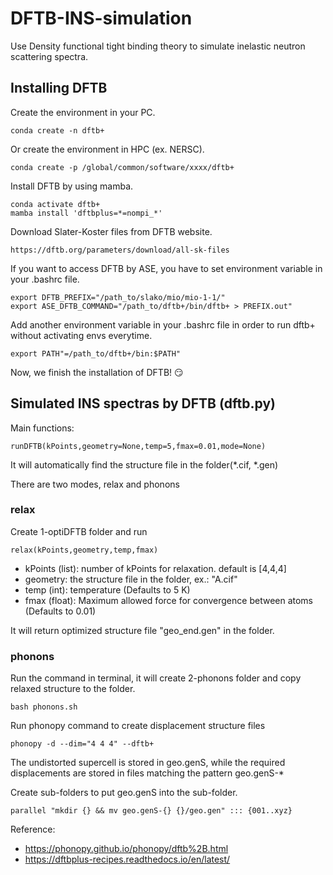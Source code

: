 # DFTB-INS-simulation

Use Density functional tight binding theory to simulate inelastic neutron scattering spectra.

## Installing DFTB 
Create the environment in your PC.
```
conda create -n dftb+
```
Or create the environment in HPC (ex. NERSC).
```
conda create -p /global/common/software/xxxx/dftb+
```
Install DFTB by using mamba.
```
conda activate dftb+
mamba install 'dftbplus=*=nompi_*'
```
Download Slater-Koster files from DFTB website.
```
https://dftb.org/parameters/download/all-sk-files
```
If you want to access DFTB by ASE, you have to set environment variable in your .bashrc file.
```
export DFTB_PREFIX="/path_to/slako/mio/mio-1-1/"
export ASE_DFTB_COMMAND="/path_to/dftb+/bin/dftb+ > PREFIX.out"
```
Add another environment variable in your .bashrc file in order to run dftb+ without activating envs everytime.
```
export PATH"=/path_to/dftb+/bin:$PATH"
```
Now, we finish the installation of DFTB! :smirk:

## Simulated INS spectras by DFTB (dftb.py)
Main functions:
```
runDFTB(kPoints,geometry=None,temp=5,fmax=0.01,mode=None)
```
It will automatically find the structure file in the folder(*.cif, *.gen)

There are two modes, relax and phonons

### relax
Create 1-optiDFTB folder and run 
```
relax(kPoints,geometry,temp,fmax)
```
* kPoints (list): number of kPoints for relaxation. default is [4,4,4]
* geometry: the structure file in the folder, ex.: "A.cif"
* temp (int): temperature (Defaults to 5 K)
* fmax (float): Maximum allowed force for convergence between atoms (Defaults to 0.01)

It will return optimized structure file "geo_end.gen" in the folder.
### phonons
Run the command in terminal, it will create 2-phonons folder and copy relaxed structure to the folder.
```
bash phonons.sh
```
Run phonopy command to create displacement structure files
```
phonopy -d --dim="4 4 4" --dftb+
```
The undistorted supercell is stored in geo.genS, while the required displacements are stored in files matching the pattern geo.genS-*

Create sub-folders to put geo.genS into the sub-folder.
```
parallel "mkdir {} && mv geo.genS-{} {}/geo.gen" ::: {001..xyz}
```

Reference: 
* https://phonopy.github.io/phonopy/dftb%2B.html
* https://dftbplus-recipes.readthedocs.io/en/latest/
